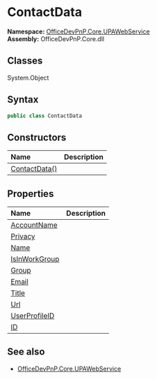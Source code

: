 # ContactData

**Namespace:** [OfficeDevPnP.Core.UPAWebService](OfficeDevPnP.Core.UPAWebService.md)  
**Assembly:** OfficeDevPnP.Core.dll  
## Classes
System.Object  
## Syntax
```C#
public class ContactData
```
## Constructors
|**Name**|**Description**|
|:-----|:-----|
| [ContactData()](ContactDataconstructor1details.md) | 
## Properties
|**Name**|**Description**|
|:-----|:-----|
| [AccountName](ContactData.AccountName.md) | 
| [Privacy](ContactData.Privacy.md) | 
| [Name](ContactData.Name.md) | 
| [IsInWorkGroup](ContactData.IsInWorkGroup.md) | 
| [Group](ContactData.Group.md) | 
| [Email](ContactData.Email.md) | 
| [Title](ContactData.Title.md) | 
| [Url](ContactData.Url.md) | 
| [UserProfileID](ContactData.UserProfileID.md) | 
| [ID](ContactData.ID.md) | 
## See also
- [OfficeDevPnP.Core.UPAWebService](OfficeDevPnP.Core.UPAWebService.md)
